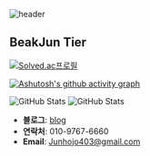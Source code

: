 
![header](https://capsule-render.vercel.app/api?type=waving&color=gradient&customColorList=12&height=250&section=header&text=JOJUNHO&fontSize=90)

## BeakJun Tier

[![Solved.ac프로필](http://mazassumnida.wtf/api/v2/generate_badge?boj=junhojo403)](https://solved.ac/junhojo403)

[![Ashutosh's github activity graph](https://github-readme-activity-graph.vercel.app/graph?username=whwnsgh0258&theme=github-compact)](https://github.com/ashutosh00710/github-readme-activity-graph)

![GitHub Stats](https://raw.githubusercontent.com/whwnsgh0258/github-stats-transparent/output/generated/overview.svg)
![GitHub Stats](https://raw.githubusercontent.com/whwnsgh0258/github-stats-transparent/output/generated/languages.svg)

- **블로그**: [blog](https://whwnsgh0258.github.io)
- **연락처**: 010-9767-6660
- **Email**: Junhojo403@gmail.com

<!--
**whwnsgh0258/whwnsgh0258** is a ✨ _special_ ✨ repository because its `README.md` (this file) appears on your GitHub profile.

Here are some ideas to get you started:

- 🔭 I’m currently working on ...
- 🌱 I’m currently learning ...
- 👯 I’m looking to collaborate on ...
- 🤔 I’m looking for help with ...
- 💬 Ask me about ...
- 📫 How to reach me: ...
- 😄 Pronouns: ...
- ⚡ Fun fact: ...
-->
